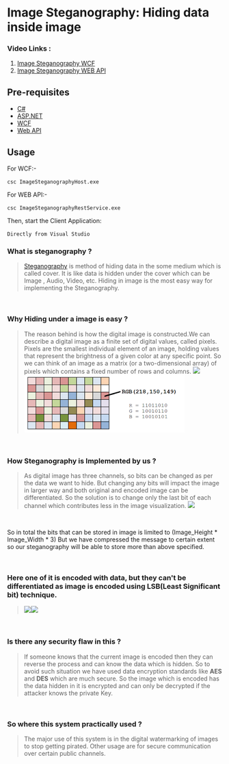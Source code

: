 
# Image Steganography: Hiding data inside image

### Video Links : 
1) [Image Steganography WCF](https://drive.google.com/file/d/1Gjje3s0wfGalk0vcuvAZ1E4z6c8X8nEg/view?usp=sharing)
2) [Image Steganography WEB API](https://drive.google.com/file/d/1osJP77SuY2TFB1L3oLMR4vmm7WzE_p2H/view?usp=sharing)

## Pre-requisites
* [C#](https://docs.microsoft.com/en-us/dotnet/csharp/)
* [ASP.NET](https://dotnet.microsoft.com/apps/aspnet)
* [WCF](https://docs.microsoft.com/en-us/dotnet/framework/wcf/)
* [Web API](https://dotnet.microsoft.com/apps/aspnet/apis)
  
## Usage

For WCF:-
```
csc ImageSteganographyHost.exe
```

For WEB API:-
```
csc ImageSteganographyRestService.exe
```

Then, start the Client Application:

```
Directly from Visual Studio
```


### What is steganography ?

> [Steganography](https://en.wikipedia.org/wiki/Steganography) is method of hiding data in the some medium which is called cover.
                It is like data is hidden under the cover which can be Image , Audio, Video, etc. Hiding in image is the most easy way for implementing the Steganography.

<br/>

### Why Hiding under a image is easy ?
>The reason behind is how the digital image is constructed.We can describe a digital image as a finite set of digital values, called pixels. Pixels are the smallest individual element of an image, holding values that represent the brightness of a given color at any specific point. So we can think of an image as a matrix (or a two-dimensional array) of pixels which contains a fixed number of rows and columns.
![](https://raw.githubusercontent.com/jayeshzinzuvadia/WebAPIProject_CE136_CE142_CE149/main/ImageSteganographyApplication/Content/Static/pixels.jpg)![](https://raw.githubusercontent.com/HarshitTarsariya/ImageSteganographyWCF/main/ImageSteganographyApplication/Content/Static/rgb.png)

<br/>

### How Steganography is Implemented by us ?
>As digital image has three channels, so bits can be changed as per the data we want to hide. But changing any bits will impact the image in larger way and both original and encoded image can be differentiated. So the solution is to change only the last bit of each channel which contributes less in the image visualization.
![](https://raw.githubusercontent.com/jayeshzinzuvadia/WebAPIProject_CE136_CE142_CE149/main/ImageSteganographyApplication/Content/Static/lastbit.png)

<br/>

So in total the bits that can be stored in image is limited to (Image_Height * Image_Width * 3) 
                But we have compressed the message to certain extent so our steganography will be able to store more than above specified.

<br/>

### Here one of it is encoded with data, but they can't be differentiated as image is encoded using LSB(Least Significant bit) technique.
>![](https://raw.githubusercontent.com/jayeshzinzuvadia/WebAPIProject_CE136_CE142_CE149/main/ImageSteganographyApplication/Content/Static/diff1.png)![](https://raw.githubusercontent.com/jayeshzinzuvadia/WebAPIProject_CE136_CE142_CE149/main/ImageSteganographyApplication/Content/Static/diff2.png)

<br/>

### Is there any security flaw in this ?
>If someone knows that the current image is encoded then they can reverse the process and can know the data which is hidden.
                So to avoid such situation we have used data encryption standards like <b>AES</b> and <b>DES</b> which are much secure. So the image which is encoded has the data hidden in it is encrypted and can only be decrypted if the attacker knows the private Key. 
    
<br/>

### So where this system practically used ?
>The major use of this system is in the digital watermarking of images to stop getting pirated. Other usage are for secure communication over certain public channels.

